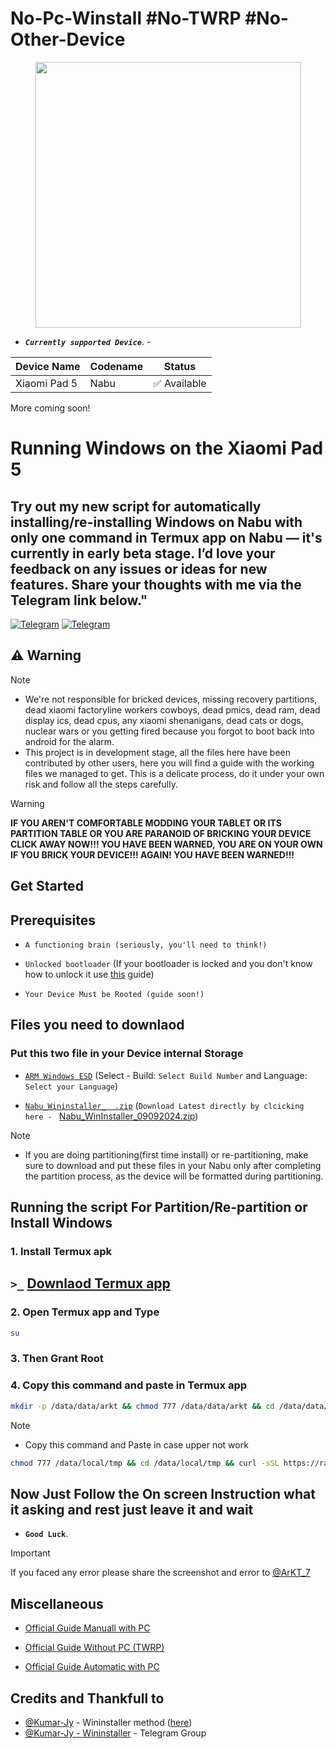 # No-Pc-Winstall #No-TWRP #No-Other-Device
<p align="center"><a href="README.md"><img src="https://raw.githubusercontent.com/erdilS/Port-Windows-11-Xiaomi-Pad-5/main/nabu.png" width="425"></a></p>

- ***`Currently supported Device`***. -
  
| Device Name    | Codename | Status       |
| -------------- | -------- | ------------ |
| Xiaomi Pad 5   | Nabu     | ✅ Available |
More coming soon!
# Running Windows on the Xiaomi Pad 5

## Try out my new script for automatically installing/re-installing Windows on Nabu with only one command in Termux app on Nabu — it's currently in early beta stage. I’d love your feedback on any issues or ideas for new features. Share your thoughts with me via the Telegram link below."
[![Telegram](https://img.shields.io/badge/Chat-Telegram-brightgreen.svg?logo=telegram&style=flat-square)](https://telegram.me/ArKT_7)
[![Telegram](https://img.shields.io/badge/Chat-Telegram-brightgreen.svg?logo=telegram&style=flat-square)](https://t.me/ArKT_7)

## ⚠️ Warning
> [!NOTE]
> - We're not responsible for bricked devices, missing recovery partitions, dead xiaomi factoryline workers cowboys, dead pmics, dead ram, dead display ics, dead cpus, any xiaomi shenanigans, dead cats or dogs, nuclear wars or you getting fired because you forgot to boot back into android for the alarm.
> - This project is in development stage, all the files here have been contributed by other users, here you will find a guide with the working files we managed to get. This is a delicate process, do it under your own risk and follow all the steps carefully.

> [!WARNING]
> **IF YOU AREN'T COMFORTABLE MODDING YOUR TABLET OR ITS PARTITION TABLE OR YOU ARE PARANOID OF BRICKING YOUR DEVICE CLICK AWAY NOW!!! YOU HAVE BEEN WARNED, YOU ARE ON YOUR OWN IF YOU BRICK YOUR DEVICE!!! AGAIN! YOU HAVE BEEN WARNED!!!**

## Get Started

## Prerequisites
- ```A functioning brain (seriously, you'll need to think!)```
  
- ```Unlocked bootloader``` (If your bootloader is locked and you don't know how to unlock it use [this](https://github.com/ArKT-7/won-deployer/blob/main/guide/English/unlock-bootloader-en.md) guide)

- ```Your Device Must be Rooted (guide soon!)```

## Files you need to downlaod 
### Put this two file in your Device internal Storage
- [```ARM Windows ESD```](https://arkt-7.github.io/woawin/) (Select - Build:  ```Select Build Number``` and Language:  ```Select your Language```)
    
- [```Nabu_Wininstaller_  .zip```](https://github.com/Kumar-Jy/Windows-in-NABU-Without-PC/releases/tag/Nabu-WinInstaller) (```Download Latest directly by clcicking here - ``` [Nabu_WinInstaller_09092024.zip](https://github.com/Kumar-Jy/Windows-in-NABU-Without-PC/releases/download/Nabu-WinInstaller/Nabu_WinInstaller_09092024.zip))
> [!NOTE]
> - If you are doing partitioning(first time install) or re-partitioning, make sure to download and put these files in your Nabu only after completing the partition process, as the device will be formatted during partitioning.


## Running the script For Partition/Re-partition or Install Windows

### 1. Install Termux apk
## `>_` [Downlaod Termux app](https://f-droid.org/repo/com.termux_1000.apk)

### 2. Open Termux app and Type
```bash
su
```
### 3. Then Grant Root 

### 4. Copy this command and paste in Termux app
```bash
mkdir -p /data/data/arkt && chmod 777 /data/data/arkt && cd /data/data/arkt && curl -sSL https://raw.githubusercontent.com/arkt-7/NoPcWinstall/main/nopcwinstall -o /data/data/arkt/nopcwinstall && chmod 777 /data/data/arkt/nopcwinstall && su -c "/data/data/arkt/nopcwinstall"
```
> [!NOTE]
> - Copy this command and Paste in case upper not work

```bash
chmod 777 /data/local/tmp && cd /data/local/tmp && curl -sSL https://raw.githubusercontent.com/arkt-7/NoPcWinstall/main/nopcwinstall -o /data/local/tmp/nopcwinstall && chmod 777 /data/local/tmp/nopcwinstall && su -c "/data/local/tmp/nopcwinstall"
```

## Now Just Follow the On screen Instruction what it asking and rest just leave it and wait
   - **`Good Luck`**.

> [!IMPORTANT]
> If you faced any error please share the screenshot and error to [@ArKT_7](https://telegram.me/ArKT_7) 

## Miscellaneous

- [Official Guide Manuall with PC](https://github.com/erdilS/Port-Windows-11-Xiaomi-Pad-5/blob/main/guide/English/1-partition-en.md)
  
- [Official Guide Without PC (TWRP)](https://github.com/Kumar-Jy/Windows-in-NABU-Without-PC/blob/main/guide/Installation.md)

- [Official Guide Automatic with PC](https://github.com/erdilS/Port-Windows-11-Xiaomi-Pad-5/blob/main/guide/English/won-deployer-install-en.md)


## Credits and Thankfull to

- [@Kumar-Jy](https://github.com/Kumar-Jy) - Wininstaller method ([here](https://github.com/Kumar-Jy/Windows-in-NABU-Without-PC))
- [@Kumar-Jy - Wininstaller](https://t.me/wininstaller) - Telegram Group



